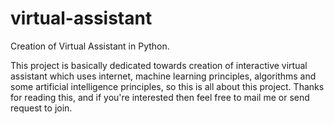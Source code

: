 # virtual-assistant
Creation of Virtual Assistant in Python.

This project is basically dedicated towards creation of interactive virtual 
assistant which uses internet, machine learning principles, algorithms and some 
artificial intelligence principles, so this is all about this project. 
Thanks for reading this, and if you're interested then feel free to mail me or 
send request to join.
